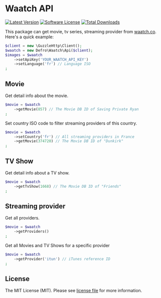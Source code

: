 # Waatch API

[![Latest Version](https://img.shields.io/github/release/defro/waatch-api.svg?style=flat-square)](https://github.com/defro/waatch-api/releases)
[![Software License](https://img.shields.io/badge/license-MIT-brightgreen.svg?style=flat-square)](LICENSE)
[![Total Downloads](https://img.shields.io/packagist/dt/defro/waatch-api.svg?style=flat-square)](https://packagist.org/packages/defro/waatch-api)

This package can get movie, tv series, streaming provider from [waatch.co](https://waatch.co). Here's a quick example:

```php
$client = new \GuzzleHttp\Client();
$waatch = new Defro\Waatch\Api($client);
$images = $waatch
    ->setApiKey('YOUR_WAATCH_API_KEY')
    ->setLanguage('fr') // Language ISO
;
```

## Movie

Get detail info about the movie.

```php
$movie = $waatch
    ->getMovie(857) // The Movie DB ID of Saving Private Ryan
;
```

Set country ISO code to filter streaming providers of this country.

```php
$movie = $waatch
    ->setCountry('fr') // All streaming providers in France
    ->getMovie(374720) // The Movie DB ID of "Dunkirk"
;
```

## TV Show

Get detail info about a TV show.

```php
$movie = $waatch
    ->getTvShow(1668) // The Movie DB ID of "Friends"
;
```

## Streaming provider

Get all providers.

```php
$movie = $waatch
    ->getProviders()
;
```

Get all Movies and TV Shows for a specific provider

```php
$movie = $waatch
    ->getProvider('itun') // iTunes reference ID
;
```


## License

The MIT License (MIT). Please see [license file](LICENSE) for more information.
